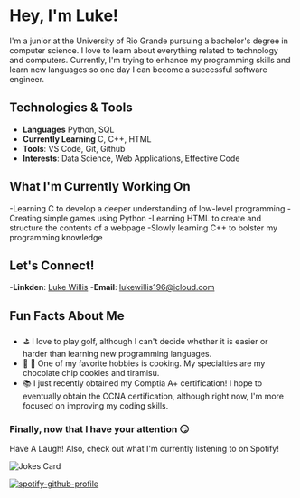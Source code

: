 # Hey, I'm Luke!

I'm a junior at the University of Rio Grande pursuing a bachelor's degree in computer science. I love to learn about everything related to technology and computers. Currently, I'm trying to enhance my programming skills and learn new languages so one day I can become a successful software engineer.

## Technologies & Tools
- **Languages** Python, SQL
- **Currently Learning** C, C++, HTML
- **Tools**: VS Code, Git, Github
- **Interests**: Data Science, Web Applications, Effective Code

## What I'm Currently Working On
-Learning C to develop a deeper understanding of low-level programming
-Creating simple games using Python
-Learning HTML to create and structure the contents of a webpage
-Slowly learning C++ to bolster my programming knowledge

## Let's Connect!
-**Linkden**: [Luke Willis](www.linkedin.com/in/luke-willis-510754357)
-**Email**: lukewillis196@icloud.com

## Fun Facts About Me
- ⛳️ I love to play golf, although I can't decide whether it is easier or harder than learning new programming languages. 
- 🍪 🍰 One of my favorite hobbies is cooking. My specialties are my chocolate chip cookies and tiramisu.
- 📚 I just recently obtained my Comptia A+ certification! I hope to eventually obtain the CCNA certification, although right now, I'm more focused on improving my coding skills.

### Finally, now that I have your attention 😏 
Have A Laugh! Also, check out what I'm currently listening to on Spotify!

![Jokes Card](https://readme-jokes.vercel.app/api)


[![spotify-github-profile](https://spotify-github-profile.kittinanx.com/api/view?uid=lukeruru&cover_image=true&theme=default&show_offline=false&background_color=121212&interchange=false&bar_color_cover=false&bar_color=4e7eb1)](https://github.com/kittinan/spotify-github-profile)
<!--
**LGWillis/LGWillis** is a ✨ _special_ ✨ repository because its `README.md` (this file) appears on your GitHub profile.

Here are some ideas to get you started:

- 🔭 I’m currently working on ...
- 🌱 I’m currently learning ...
- 👯 I’m looking to collaborate on ...
- 🤔 I’m looking for help with ...
- 💬 Ask me about ...
- 📫 How to reach me: ...
- 😄 Pronouns: ...
- ⚡ Fun fact: ...
-->

